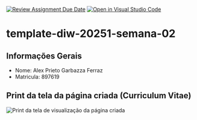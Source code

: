 [![Review Assignment Due Date](https://classroom.github.com/assets/deadline-readme-button-22041afd0340ce965d47ae6ef1cefeee28c7c493a6346c4f15d667ab976d596c.svg)](https://classroom.github.com/a/6b4UVvYL)
[![Open in Visual Studio Code](https://classroom.github.com/assets/open-in-vscode-2e0aaae1b6195c2367325f4f02e2d04e9abb55f0b24a779b69b11b9e10269abc.svg)](https://classroom.github.com/online_ide?assignment_repo_id=20141354&assignment_repo_type=AssignmentRepo)
# template-diw-20251-semana-02

## Informações Gerais
- Nome: Alex Prieto Garbazza Ferraz
- Matricula: 897619

## Print da tela da página criada (Curriculum Vitae)

![Print da tela de visualização da página criada](inspecionar.jpg)